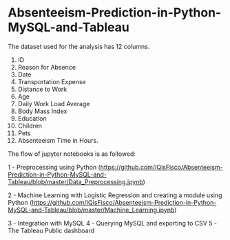 # Absenteeism-Prediction-in-Python-MySQL-and-Tableau
The dataset used for the analysis has 12 columns.
 1. ID
 2. Reason for Absence
 3. Date
 4. Transportation Expense
 5. Distance to Work
 6. Age
 7. Daily Work Load Average
 8. Body Mass Index
 9. Education
10. Children
11. Pets
12. Absenteeism Time in Hours.

The flow of jupyter notebooks is as followed:

1 - Preprocessing using Python (https://github.com/IQisFisco/Absenteeism-Prediction-in-Python-MySQL-and-Tableau/blob/master/Data_Preprocessing.ipynb)

2 - Machine Learning with Logistic Regression and creating a module using Python (https://github.com/IQisFisco/Absenteeism-Prediction-in-Python-MySQL-and-Tableau/blob/master/Machine_Learning.ipynb)

3 - Integration with MySQL
4 - Querying MySQL and exporting to CSV
5 - The Tableau Public dashboard
